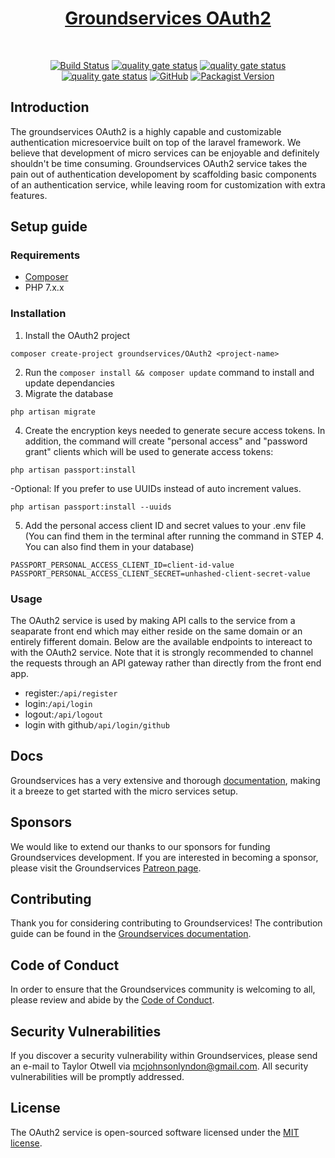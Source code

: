 <h1 align="center" style="font-weight: bold;"><a href="#" target="_blank">Groundservices OAuth2</a></h1>
<br>
<p align="center">
<a href="https://github.com/groundservices/OAuth2-service-PHP"><img src="https://travis-ci.com/groundservices/OAuth2-service-PHP.svg" alt="Build Status"></a>
<a href="https://github.com/groundservices/OAuth2-service-PHP"><img src="https://sonarcloud.io/api/project_badges/measure?project=groundservices_OAuth2-service-PHP&metric=alert_status" alt="quality gate status"></a>
<a href="https://github.com/groundservices/OAuth2-service-PHP"><img src="https://sonarcloud.io/api/project_badges/measure?project=groundservices_OAuth2-service-PHP&metric=security_rating" alt="quality gate status"></a>
<a href="https://github.com/groundservices/OAuth2-service-PHP"><img src="https://sonarcloud.io/api/project_badges/measure?project=groundservices_OAuth2-service-PHP&metric=vulnerabilities" alt="quality gate status"></a>
<a href="https://github.com/groundservices/OAuth2-service-PHP"><img alt="GitHub" src="https://img.shields.io/github/license/groundservices/OAuth2-service-PHP"></a>
<a href="https://github.com/groundservices/OAuth2-service-PHP"><img alt="Packagist Version" src="https://img.shields.io/packagist/v/groundservices/oauth2-service"></a>
</p>

## Introduction

The groundservices OAuth2 is a highly capable and customizable authentication micresoervice built on top of the laravel framework. We believe that development of micro services can be enjoyable and definitely shouldn't be time consuming. Groundservices OAuth2 service takes the pain out of authentication developoment by scaffolding basic components of an authentication service, while leaving room for customization with extra features.

## Setup guide
### Requirements
- <a href="https://getcomposer.org/">Composer</a>
- PHP 7.x.x

### Installation
1. Install the OAuth2 project
```
composer create-project groundservices/OAuth2 <project-name>
```
2. Run the `composer install && composer update` command to install and update dependancies
3. Migrate the database
```
php artisan migrate
```
4. Create the encryption keys needed to generate secure access tokens. In addition, the command will create "personal access" and "password grant" clients which will be used to generate access tokens:
```
php artisan passport:install
```
-Optional: If you prefer to use UUIDs instead of auto increment values.
```
php artisan passport:install --uuids
```
5. Add the personal access client ID and secret values to your .env file (You can find them in the terminal after running the command in STEP 4. You can also find them in your database)
```
PASSPORT_PERSONAL_ACCESS_CLIENT_ID=client-id-value
PASSPORT_PERSONAL_ACCESS_CLIENT_SECRET=unhashed-client-secret-value
```

### Usage
The OAuth2 service is used by making API calls to the service from a seaparate front end which may either reside on the same domain or an entirely fifferent domain.
Below are the available endpoints to intereact to with the OAuth2 service.
Note that it is strongly recommended to channel the requests through an API gateway rather than directly from the front end app.

- register:`/api/register`
- login:`/api/login`
- logout:`/api/logout`
- login with github`/api/login/github`

## Docs

Groundservices has a very extensive and thorough [documentation](#), making it a breeze to get started with the micro services setup.

## Sponsors

We would like to extend our thanks to our sponsors for funding Groundservices development. If you are interested in becoming a sponsor, please visit the Groundservices [Patreon page](https://www.patreon.com/lyndonmcjohnson).

## Contributing

Thank you for considering contributing to Groundservices! The contribution guide can be found in the [Groundservices documentation](#).

## Code of Conduct

In order to ensure that the Groundservices community is welcoming to all, please review and abide by the [Code of Conduct](#).

## Security Vulnerabilities

If you discover a security vulnerability within Groundservices, please send an e-mail to Taylor Otwell via [mcjohnsonlyndon@gmail.com](mailto:mcjohnsonlyndon@gmail.com). All security vulnerabilities will be promptly addressed.

## License

The OAuth2 service is open-sourced software licensed under the [MIT license](https://opensource.org/licenses/MIT).
